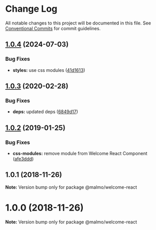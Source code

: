 # Change Log

All notable changes to this project will be documented in this file.
See [Conventional Commits](https://conventionalcommits.org) for commit guidelines.

## [1.0.4](https://github.com/lorenzomigliorero/malmo/compare/@malmo/welcome-react@1.0.3...@malmo/welcome-react@1.0.4) (2024-07-03)


### Bug Fixes

* **styles:** use css modules ([41d1613](https://github.com/lorenzomigliorero/malmo/commit/41d1613d116ff94c1ed18f88cdbf5c4cea2e4ec9))





## [1.0.3](https://github.com/lorenzomigliorero/malmo/compare/@malmo/welcome-react@1.0.2...@malmo/welcome-react@1.0.3) (2020-02-28)


### Bug Fixes

* **deps:** updated deps ([6849d17](https://github.com/lorenzomigliorero/malmo/commit/6849d176481c3d97254f56acfdbcdf5d5c4c3424))





## [1.0.2](https://github.com/lorenzomigliorero/malmo/compare/@malmo/welcome-react@1.0.1...@malmo/welcome-react@1.0.2) (2019-01-25)


### Bug Fixes

* **css-modules:** remove module from Welcome React Component ([afe3ddd](https://github.com/lorenzomigliorero/malmo/commit/afe3ddd))





## 1.0.1 (2018-11-26)

**Note:** Version bump only for package @malmo/welcome-react





# 1.0.0 (2018-11-26)

**Note:** Version bump only for package @malmo/welcome-react
